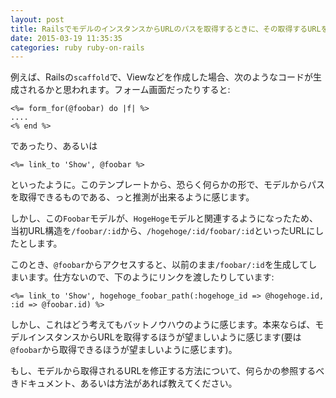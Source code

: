 ```yaml
---
layout: post
title: RailsでモデルのインスタンスからURLのパスを取得するときに、その取得するURLを変更する方法
date: 2015-03-19 11:35:35
categories: ruby ruby-on-rails
---
```

<!-- {% raw %} -->
<p>例えば、Railsの<code>scaffold</code>で、Viewなどを作成した場合、次のようなコードが生成されるかと思われます。フォーム画面だったりすると:</p>

<pre><code>&lt;%= form_for(@foobar) do |f| %&gt;
....
&lt;% end %&gt;
</code></pre>

<p>であったり、あるいは</p>

<pre><code>&lt;%= link_to 'Show', @foobar %&gt;
</code></pre>

<p>といったように。このテンプレートから、恐らく何らかの形で、モデルからパスを取得できるものである、っと推測が出来るように感じます。</p>

<p>しかし、この<code>Foobar</code>モデルが、<code>HogeHoge</code>モデルと関連するようになったため、当初URL構造を<code>/foobar/:id</code>から、<code>/hogehoge/:id/foobar/:id</code>といったURLにしたとします。</p>

<p>このとき、<code>@foobar</code>からアクセスすると、以前のまま<code>/foobar/:id</code>を生成してしまいます。仕方ないので、下のようにリンクを渡したりしています:</p>

<pre><code>&lt;%= link_to 'Show', hogehoge_foobar_path(:hogehoge_id =&gt; @hogehoge.id, :id =&gt; @foobar.id) %&gt;
</code></pre>

<p>しかし、これはどう考えてもバットノウハウのように感じます。本来ならば、モデルインスタンスからURLを取得するほうが望ましいように感じます(要は<code>@foobar</code>から取得できるほうが望ましいように感じます)。</p>

<p>もし、モデルから取得されるURLを修正する方法について、何らかの参照するべきドキュメント、あるいは方法があれば教えてください。</p>
<!-- {% endraw %} -->

